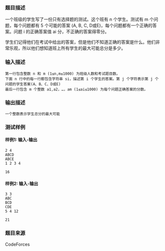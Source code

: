 ### 题目描述

一个班级的学生写了一份只有选择题的测试。这个班有 n 个学生。测试有 m 个问题，每个问题都有 5 个可能的答案 (A, B, C, D或E)，每个问题都有一个正确的答案。问题 i 的正确答案值 ai 分，不正确的答案得零分。

学生们记得他们在考试中给出的答案，但是他们不知道正确的答案是什么。他们非常乐观，所以他们想知道班上所有学生的最大可能总分是多少。

### 输入描述

```
第一行包含整数 n 和 m (1≤n,m≤1000) 为班级人数和考试题目数。
下面 n 行中的每一行都包含字符串 si，描述第 i 个学生的答案。第 j 个字符表示第 j 个问题的学生答案(A、B、C、D或E)
最后一行包含 m 个整数 a1,a2，…，am (1≤ai≤1000) 为每个问题正确答案的分数。
```

### 输出描述

```
一个整数表示学生总分的最大可能
```

### 测试样例

#### 样例1: 输入-输出

```
2 4
ABCD
ABCE
1 2 3 4
```

```
16
```

#### 样例2: 输入-输出

```
3 3
ABC
BCD
CDE
5 4 12
```

```
21
```

### 题目来源

CodeForces
